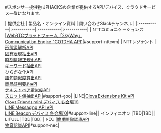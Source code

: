 #スポンサー提供物
JPHACKSの企業が提供するAPI/デバイス、クラウドサービス一覧になります。

| 提供会社 | 製品名・オンライン資料 | 問い合わせSlackチャンネル |
|:-----------|:------------|:------------|:------------|
| NTTコミュニケーションズ |[WebRTCプラットフォーム「SkyWay」](https://webrtc.ecl.ntt.com/	)<br>[Communication Engine "COTOHA API"](https://api.ce-cotoha.com/	)|#support-nttcom|
| NTTレゾナント |[形態素解析API](https://labs.goo.ne.jp/api/jp/morphological-analysis/)<br>[固有表現抽出API](https://labs.goo.ne.jp/api/jp/named-entity-extraction/)<br>[時刻情報正規化API](https://labs.goo.ne.jp/api/jp/time-normalization)<br>[キーワード抽出API](https://labs.goo.ne.jp/api/jp/keyword-extraction/)<br>[ひらがな化API](https://labs.goo.ne.jp/api/jp/hiragana-translation/)<br>[語句類似度算出API](https://labs.goo.ne.jp/api/jp/word-similarity/)<br>[商品評判要約API](https://labs.goo.ne.jp/api/jp/product-review-summarization/)<br>[テキストペア類似度API](https://labs.goo.ne.jp/api/textpair_doc)<br>[スロット値抽出API](https://labs.goo.ne.jp/api/jp/slot-value-extraction/)|#support-goo|
|LINE|[Clova Extensions Kit		API](https://clova-developers.line.me/#/)<br>[Clova Friends mini		デバイス	各会場10](https://clova.line.me/clova-friends-mini/)<br>[LINE Messaging API		API](https://developers.line.me/ja/services/messaging-api/)<br>[LINE Beacon		デバイス	各会場10](https://k-tai.watch.impress.co.jp/docs/column/keyword/1131694.html)|#support-line|
| インフィニオン |TBD|TBD|
| LIFULL |TBD|TBD|
| NEC |[簡単画像認識API](https://www3.arche.blue/portal/)<br>[物音認識API](https://www6.arche.blue/portal/)|#support-nec|